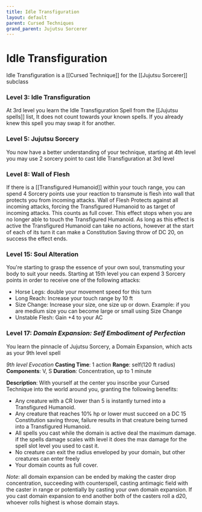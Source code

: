 ```yaml
---
title: Idle Transfiguration
layout: default
parent: Cursed Techniques
grand_parent: Jujutsu Sorcerer
---
```

# Idle Transfiguration
Idle Transfiguration is a [[Cursed Technique]] for the [[Jujutsu Sorcerer]] subclass

### Level 3: Idle Transfiguration
At 3rd level you learn the Idle Transfiguration Spell from the [[Jujutsu spells]] list, It does not count towards your known spells. If you already knew this spell you may swap it for another.

### Level 5: Jujutsu Sorcery
You now have a better understanding of your technique, starting at 4th level you may use 2 sorcery point to cast Idle Transfiguration at 3rd level

### Level 8: Wall of Flesh
If there is a [[Transfigured Humanoid]] within your touch range, you can spend 4 Sorcery points use your reaction to transmute is flesh into wall that protects you from incoming attacks. Wall of Flesh Protects against all incoming attacks, forcing the Transfigured Humanoid to as target of incoming attacks. This counts as full cover. This effect stops when you are no longer able to touch the Transfigured Humanoid. As long as this effect is active the Transfigured Humanoid can take no actions, however at the start of each of its turn it can make a Constitution Saving throw of DC 20, on success the effect ends.

### Level 15: Soul Alteration
You're starting to grasp the essence of your own soul, transmuting your body to suit your needs. Starting at 15th level you can expend 3 Sorcery points in order to receive one of the following attacks:
- Horse Legs: double your movement speed for this turn
- Long Reach: Increase your touch range by 10 ft
- Size Change: Increase your size, one size up or down. Example: if you are medium size you can become large or small using Size Change
- Unstable Flesh: Gain +4 to your AC

### Level 17: _Domain Expansion: Self Embodiment of Perfection_
You learn the pinnacle of Jujutsu Sorcery, a Domain Expansion, which acts as your 9th level spell 

_9th level Evocation_
**Casting Time**: 1 action
**Range**: self(120 ft radius)
**Components**: V, S
**Duration**: Concentration, up to 1 minute

**Description**:
With yourself at the center you inscribe your Cursed Technique into the world around you, granting the following benefits:
- Any creature with a CR lower than 5 is instantly turned into a Transfigured Humanoid.
- Any creature that reaches 10% hp or lower must succeed on a DC 15 Constitution saving throw, failure results in that creature being turned into a Transfigured Humanoid.
- All spells you cast while the domain is active deal the maximum damage. if the spells damage scales with level it does the max damage for the spell slot level you used to cast it.
- No creature can exit the radius enveloped by your domain, but other creatures can enter freely
- Your domain counts as full cover.

_Note_: all domain expansion can be ended by making the caster drop concentration, succeeding with counterspell, casting antimagic field with the caster in range or potentially by casting your own domain expansion. If you cast domain expansion to end another both of the casters roll a d20, whoever rolls highest is whose domain stays.